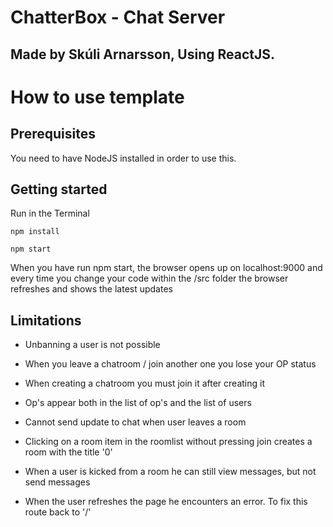 # ChatterBox - Chat Server
## Made by Skúli Arnarsson, Using ReactJS.
# How to use template

## Prerequisites
You need to have NodeJS installed in order to use this.

## Getting started
Run in the Terminal

```
npm install

npm start
```

When you have run npm start, the browser opens up on localhost:9000 and every time you change your code within the /src folder the browser refreshes and shows the latest updates

## Limitations

* Unbanning a user is not possible

* When you leave a chatroom / join another one you lose your OP status

* When creating a chatroom you must join it after creating it

* Op's appear both in the list of op's and the list of users

* Cannot send update to chat when user leaves a room

* Clicking on a room item in the roomlist without pressing join creates a room with the title '0'

* When a user is kicked from a room he can still view messages, but not send messages

* When the user refreshes the page he encounters an error. To fix this route back to '/'